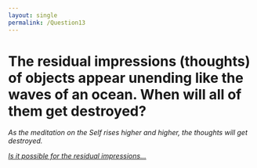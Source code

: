 ```yaml
---
layout: single
permalink: /Question13
---
```

# The residual impressions (thoughts) of objects appear unending like the waves of an ocean. When will all of them get destroyed?

_As the meditation on the Self rises higher and higher, the thoughts will get destroyed._


[_Is it possible for the residual impressions..._](/Question14)
